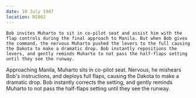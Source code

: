 ```yaml
---
date: 10 July 1947
location: RI002
---
```


```synopsis
Bob invites Muharto to sit in co-pilot seat and assist him with the flap controls during the final approach to Manila. But when Bob gives the command, the nervous Muharto pushed the levers to the full causing the Dakota to make a dramatic drop. Bob instantly repositions the levers, and gently reminds Muharto to not pass the half-flaps setting until they see the runway.	
```



Approaching Manila, Muharto sits in co-pilot seat. Nervous, he mishears Bob's instructions, and deploys full flaps, causing the Dakota to make a dramatic drop. Bob instantly corrects the setting, and gently reminds Muharto to not pass the half-flaps setting until they see the runway.